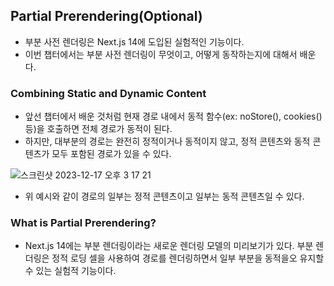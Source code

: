 ## Partial Prerendering(Optional)

- 부분 사전 렌더링은 Next.js 14에 도입된 실험적인 기능이다.
- 이번 챕터에서는 부분 사전 렌더링이 무엇이고, 어떻게 동작하는지에 대해서 배운다.

### Combining Static and Dynamic Content

- 앞선 챕터에서 배운 것처럼 현재 경로 내에서 동적 함수(ex: noStore(), cookies() 등)을 호출하면 전체 경로가 동적이 된다.
- 하지만, 대부분의 경로는 완전히 정적이거나 동적이지 않고, 정적 콘텐츠와 동적 콘텐츠가 모두 포함된 경로가 있을 수 있다.

![스크린샷 2023-12-17 오후 3 17 21](https://github.com/This-Year-MyCut/FE/assets/101160636/de89e201-4681-4516-9601-8c3c08dd2427)

- 위 예시와 같이 경로의 일부는 정적 콘텐츠이고 일부는 동적 콘텐츠일 수 있다.

### What is Partial Prerendering?

- Next.js 14에는 부분 렌더링이라는 새로운 렌더링 모델의 미리보기가 있다. 부분 렌더링은 정적 로딩 셀을 사용하여 경로를 렌더링하면서 일부 부분을 동적을오 유지할 수 있는 실험적 기능이다.
